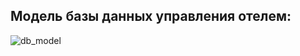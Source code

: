 ## Модель базы данных управления отелем:
![db_model](https://downloader.disk.yandex.ru/preview/1f4edbcf7483018b6785b8618c1b2c119a66ab40b82e63aafd1478775b016fc3/675af026/9HkEjyPK-F6iLQgQYFcjgNWi78RbroZZvkTxM07dLqeQOl9qO8FXpjXtJ1acJx5iclGQ07hUTeNP5RwMu7_KWQ%3D%3D?uid=0&filename=hotelDB2.jpg&disposition=inline&hash=&limit=0&content_type=image%2Fjpeg&owner_uid=0&tknv=v2&size=2048x2048)